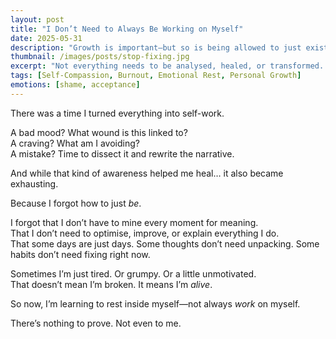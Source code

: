 ```yaml
---
layout: post
title: "I Don’t Need to Always Be Working on Myself"
date: 2025-05-31
description: "Growth is important—but so is being allowed to just exist."
thumbnail: /images/posts/stop-fixing.jpg
excerpt: "Not everything needs to be analysed, healed, or transformed. Sometimes I just need to be."
tags: [Self-Compassion, Burnout, Emotional Rest, Personal Growth]
emotions: [shame, acceptance]
---
```


There was a time I turned everything into self-work.

A bad mood? What wound is this linked to?  
A craving? What am I avoiding?  
A mistake? Time to dissect it and rewrite the narrative.

And while that kind of awareness helped me heal… it also became exhausting.

Because I forgot how to just *be*.

I forgot that I don’t have to mine every moment for meaning.  
That I don’t need to optimise, improve, or explain everything I do.  
That some days are just days. Some thoughts don’t need unpacking. Some habits don’t need fixing right now.

Sometimes I’m just tired. Or grumpy. Or a little unmotivated.  
That doesn’t mean I’m broken. It means I’m *alive*.

So now, I’m learning to rest inside myself—not always *work* on myself.

There’s nothing to prove. Not even to me.

